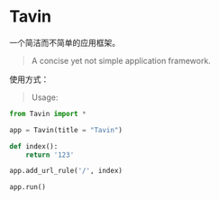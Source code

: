 # Tavin

一个简洁而不简单的应用框架。
> A concise yet not simple application framework.

使用方式：
> Usage:

```python
from Tavin import *

app = Tavin(title = "Tavin")

def index():
    return '123'

app.add_url_rule('/', index)

app.run()
```